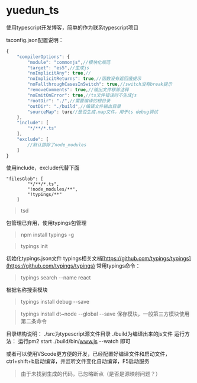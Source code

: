 # yuedun_ts
使用typescript开发博客，简单的作为联系typescript项目

tsconfig.json配置说明：
```javascript
{
    "compilerOptions": {
        "module": "commonjs",//模块化规范
        "target": "es5",//生成js
        "noImplicitAny": true,//
        "noImplicitReturns": true,//函数没有返回值提示
        "noFallthroughCasesInSwitch": true,//switch没有break提示
        "removeComments": true,//输出文件移除注释
        "noEmitOnError": true,//ts文件错误时不生成js
        "rootDir": "./",//需要编译的根目录
        "outDir": "./build",//编译文件输出目录
        "sourceMap": ture//是否生成.map文件，用于ts debug调试
    },
    "include": [
        "*/**/*.ts"
    ],
    "exclude": [
        //默认排除了node_modules
    ]    
}
```
使用include，exclude代替下面
```
"filesGlob": [
        "*/**/*.ts",
        "!node_modules/**",
        "!typings/**"
    ]
```

> tsd

包管理已弃用，使用typings包管理
> npm install typings -g

> typings init

初始化typings.json文件
typings相关文档[https://github.com/typings/typings](https://github.com/typings/typings)
常用typings命令：
> typings search --name react

根据名称搜索模块

> typings install debug --save

> typings install dt~node --global --save
保存模块，一般第三方模块使用第二条命令

目录结构说明：
./src为typescript源文件目录
./build为编译出来的js文件
运行方法：
运行pm2 start ./build/bin/www.js --watch 即可

或者可以使用VScode更方便的开发，已经配置好编译文件和启动文件，ctrl+shift+b启动编译，并监听文件变化自动编译，F5启动服务

> 由于未找到生成的代码，已忽略断点（是否是源映射问题？）